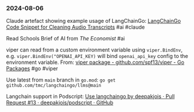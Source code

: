 ### 2024-08-06
Claude artefact showing example usage of LangChainGo: [LangChainGo Code Snippet for Cleaning Audio Transcripts](https://claude.ai/chat/9177a99f-3c8a-48b5-b05d-672998f96a80) #ai #claude

Read Schools Brief of AI from _The Economist_ #ai 

viper can read from a custom environment variable using `viper.BindEnv`, e.g. `viper.BindEnv("OPENAI_API_KEY)` will bind `openai_api_key` config to the environment variable.  From: [viper package - github.com/spf13/viper - Go Packages](https://pkg.go.dev/github.com/spf13/viper#BindEnv) #go #viper

Use latest from `main` branch in `go.mod`:   `go get github.com/tmc/langchaingo/llms@main`

Langchain support in Podscript: [Use langchaingo by deepakjois · Pull Request #13 · deepakjois/podscript · GitHub](https://github.com/deepakjois/podscript/pull/13/files)